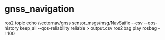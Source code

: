 # gnss_navigation
ros2 topic echo /vectornav/gnss sensor_msgs/msg/NavSatfix --csv --qos-history keep_all --qos-reliability reliable > output.csv
ros2 bag play rosbag -r 100
